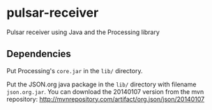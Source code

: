 # pulsar-receiver
Pulsar receiver using Java and the Processing library

## Dependencies
Put Processing's `core.jar` in the `lib/` directory.

Put the JSON.org java package in the `lib/` directory with filename `json.org.jar`. You can download the 20140107 version from the mvn repository: http://mvnrepository.com/artifact/org.json/json/20140107